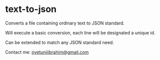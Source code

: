 # text-to-json
Converts a file containing ordinary text to JSON standard.

Will execute a basic conversion, each line will be designated a unique id.

Can be extended to match any JSON standard need.


Contact me: oyetunjiibrahim@gmail.com
